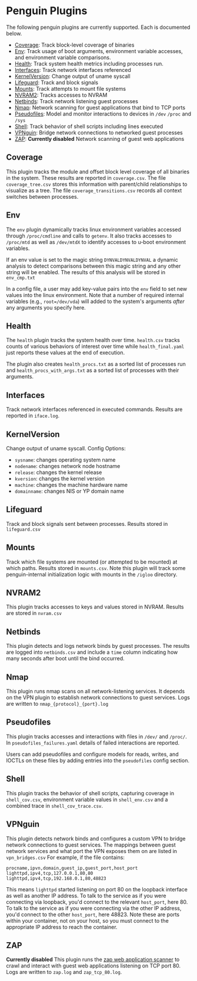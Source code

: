 # Penguin Plugins
The following penguin plugins are currently supported. Each is documented below.
* [Coverage](#coverage): Track block-level coverage of binaries
* [Env](#env): Track usage of boot arguments, environment variable accesses, and environment variable comparisons.
* [Health](#health): Track system health metrics including processes run.
* [Interfaces](#interfaces): Track network interfaces referenced
* [KernelVersion](#kernelversion): Change output of uname syscall
* [Lifeguard](#lifeguard): Track and block signals
* [Mounts](#mounts): Track attempts to mount file systems
* [NVRAM2](#nvram2): Tracks accesses to NVRAM
* [Netbinds](#netbinds): Track network listening guest processes
* [Nmap](#nmap): Network scanning for guest applications that bind to TCP ports
* [Pseudofiles](#pseudofiles): Model and monitor interactions to devices in `/dev` `/proc` and `/sys`
* [Shell](#shell): Track behavior of shell scripts including lines executed
* [VPNguin](#vpnguin): Bridge network connections to networked guest processes
* [ZAP](#zap): **Currently disabled** Network scanning of guest web applications

## Coverage
This plugin tracks the module and offset block level coverage of all binaries
in the system. These results are reported in `coverage.csv`.
The file `coverage_tree.csv` stores this information with parent/child
relationships to visualize as a tree. The file `coverage_transitions.csv`
records all context switches between processes.

## Env
The `env` plugin dynamically tracks linux environment variables accessed through
`/proc/cmdline` and calls to `getenv`. It also tracks accesses to `/proc/mtd`
as well as `/dev/mtdX` to identify accesses to u-boot environment variables.

If an env value is set to the magic string `DYNVALDYNVALDYNVAL` a dynamic analysis
to detect comparisons between this magic string and any other string will be enabled.
The results of this analysis will be stored in `env_cmp.txt`

In a config file, a user may add key-value pairs into the `env` field to set new
values into the linux environment. Note that a number of required internal variables
(e.g., `root=/dev/vda`) will added to the system's arguments _after_ any arguments you specify here.

## Health
The `health` plugin tracks the system health over time. `health.csv` tracks counts
of various behaviors of interest over time while `health_final.yaml` just reports
these values at the end of execution.

The plugin also creates `health_procs.txt` as a sorted list of processes run and
`health_procs_with_args.txt` as a sorted list of processes with their arguments.

## Interfaces
Track network interfaces referenced in executed commands. Results are
reported in `iface.log`.

## KernelVersion
Change output of uname syscall.
Config Options:
- `sysname`: changes operating system name
- `nodename`: changes network node hostname
- `release`: changes the kernel release
- `kversion`: changes the kernel version
- `machine`: changes the machine hardware name
- `domainname`: changes NIS or YP domain name

## Lifeguard
Track and block signals sent between processes. Results stored in `lifeguard.csv`

## Mounts
Track which file systems are mounted (or attempted to be mounted) at which paths.
Results stored in `mounts.csv`. Note this plugin will track some penguin-internal
initialization logic with mounts in the `/igloo` directory.

## NVRAM2
This plugin tracks accesses to keys and values stored in NVRAM. Results
are stored in `nvram.csv`

## Netbinds
This plugin detects and logs network binds by guest processes. The results
are logged into `netbinds.csv` and include a `time` column indicating how
many seconds after boot until the bind occurred.

## Nmap
This plugin runs nmap scans on all network-listening services.
It depends on the VPN plugin to establish network connections to guest services.
Logs are written to `nmap_{protocol}_{port}.log`

## Pseudofiles
This plugin tracks accesses and interactions with files in `/dev/` and `/proc/`.
In `pseudofiles_failures.yaml` details of failed interactions are reported.

Users can add pseudofiles and configure models for reads, writes, and IOCTLs on
these files by adding entries into the `pseudofiles` config section.

## Shell
This plugin tracks the behavior of shell scripts, capturing coverage in `shell_cov.csv`, environment variable values in `shell_env.csv` and a combined trace in `shell_cov_trace.csv`.

## VPNguin
This plugin detects network binds and configures a custom VPN to bridge
network connections to guest services. The mappings between guest
network services and what port the VPN exposes them on are listed
in `vpn_bridges.csv` For example, if the file contains:

```
procname,ipvn,domain,guest_ip,guest_port,host_port
lighttpd,ipv4,tcp,127.0.0.1,80,80
lighttpd,ipv4,tcp,192.168.0.1,80,48823
```

This means `lighttpd` started listening on port 80 on the loopback interface as well as another IP address.
To talk to the service as if you were connecting via loopback, you'd connect to the relevant `host_port`, here 80.
To talk to the service as if you were connecting via the other IP address, you'd connect to the other `host_port`, here 48823.
Note these are ports within your container, not on your host, so you must connect to the appropriate IP address to reach
the container.

## ZAP
**Currently disabled**
This plugin runs the [zap web application scanner](https://github.com/zaproxy/) to crawl and interact with guest
web applications listening on TCP port 80. Logs are written to `zap.log` and `zap_tcp_80.log`.

